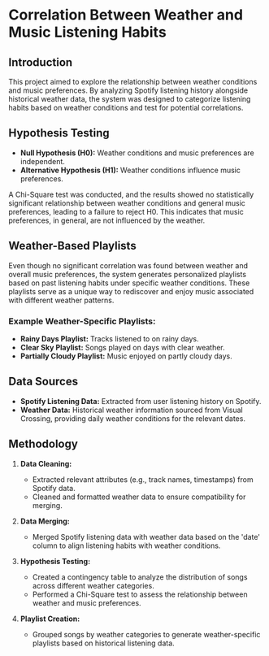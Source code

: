 # Correlation Between Weather and Music Listening Habits

## Introduction
This project aimed to explore the relationship between weather conditions and music preferences. By analyzing Spotify listening history alongside historical weather data, the system was designed to categorize listening habits based on weather conditions and test for potential correlations.

## Hypothesis Testing
- **Null Hypothesis (H0):** Weather conditions and music preferences are independent.  
- **Alternative Hypothesis (H1):** Weather conditions influence music preferences.

A Chi-Square test was conducted, and the results showed no statistically significant relationship between weather conditions and general music preferences, leading to a failure to reject H0. This indicates that music preferences, in general, are not influenced by the weather.

## Weather-Based Playlists
Even though no significant correlation was found between weather and overall music preferences, the system generates personalized playlists based on past listening habits under specific weather conditions. These playlists serve as a unique way to rediscover and enjoy music associated with different weather patterns.

### Example Weather-Specific Playlists:
- **Rainy Days Playlist:** Tracks listened to on rainy days.  
- **Clear Sky Playlist:** Songs played on days with clear weather.  
- **Partially Cloudy Playlist:** Music enjoyed on partly cloudy days.

## Data Sources
- **Spotify Listening Data:** Extracted from user listening history on Spotify.  
- **Weather Data:** Historical weather information sourced from Visual Crossing, providing daily weather conditions for the relevant dates.

## Methodology

1. **Data Cleaning:**  
   - Extracted relevant attributes (e.g., track names, timestamps) from Spotify data.  
   - Cleaned and formatted weather data to ensure compatibility for merging.  

2. **Data Merging:**  
   - Merged Spotify listening data with weather data based on the 'date' column to align listening habits with weather conditions.  

3. **Hypothesis Testing:**  
   - Created a contingency table to analyze the distribution of songs across different weather categories.  
   - Performed a Chi-Square test to assess the relationship between weather and music preferences.  

4. **Playlist Creation:**  
   - Grouped songs by weather categories to generate weather-specific playlists based on historical listening data.
